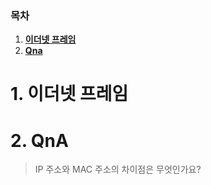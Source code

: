 ### 목차

1. [**이더넷 프레임**](#1-이더넷-프레임)
2. [**Qna**](#2-qna)

# 1. 이더넷 프레임

>

# 2. QnA

> IP 주소와 MAC 주소의 차이점은 무엇인가요?
